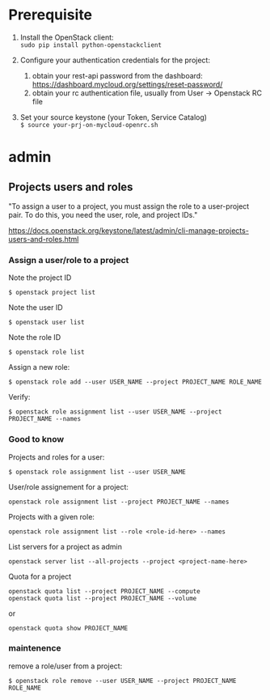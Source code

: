 # Prerequisite

1. Install the OpenStack client:  
```sudo pip install python-openstackclient```

2. Configure your authentication credentials for the project:
    1. obtain your rest-api password from the dashboard: https://dashboard.mycloud.org/settings/reset-password/
    2. obtain your rc authentication file, usually from User -> Openstack RC file
4. Set your source keystone (your Token, Service Catalog)   
```$ source your-prj-on-mycloud-openrc.sh```

# admin
## Projects users and roles
"To assign a user to a project, you must assign the role to a user-project pair. To do this, you need the user, role, and project IDs."

https://docs.openstack.org/keystone/latest/admin/cli-manage-projects-users-and-roles.html

### Assign a user/role to a project

Note the project ID

```$ openstack project list```

Note the user ID

```$ openstack user list```

Note the role ID

```$ openstack role list```

Assign a new role:

```$ openstack role add --user USER_NAME --project PROJECT_NAME ROLE_NAME```

Verify:

```$ openstack role assignment list --user USER_NAME --project PROJECT_NAME --names```

### Good to know

Projects and roles for a user:

```$ openstack role assignment list --user USER_NAME```

User/role assignement for a project:

```openstack role assignment list --project PROJECT_NAME --names ```

Projects with a given role:

```openstack role assignment list --role <role-id-here> --names```

List servers for a project as admin

```openstack server list --all-projects --project <project-name-here>```

Quota for a project

```
openstack quota list --project PROJECT_NAME --compute
openstack quota list --project PROJECT_NAME --volume
```
or

```
openstack quota show PROJECT_NAME
```

### maintenence

remove a role/user from a project:

```$ openstack role remove --user USER_NAME --project PROJECT_NAME ROLE_NAME```
